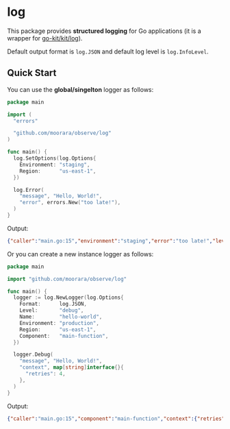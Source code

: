 # log

This package provides **structured logging** for Go applications
(it is a wrapper for [go-kit/kit/log](https://github.com/go-kit/kit/tree/master/log)).

Default output format is `log.JSON` and default log level is `log.InfoLevel`.

## Quick Start

You can use the **global/singelton** logger as follows:

```go
package main

import (
  "errors"

  "github.com/moorara/observe/log"
)

func main() {
  log.SetOptions(log.Options{
    Environment: "staging",
    Region:      "us-east-1",
  })

  log.Error(
    "message", "Hello, World!",
    "error", errors.New("too late!"),
  )
}
```

Output:

```json
{"caller":"main.go:15","environment":"staging","error":"too late!","level":"error","message":"Hello, World!","region":"us-east-1","timestamp":"2019-07-31T05:11:42.19237Z"}
```

Or you can create a new instance logger as follows:

```go
package main

import "github.com/moorara/observe/log"

func main() {
  logger := log.NewLogger(log.Options{
    Format:      log.JSON,
    Level:       "debug",
    Name:        "hello-world",
    Environment: "production",
    Region:      "us-east-1",
    Component:   "main-function",
  })

  logger.Debug(
    "message", "Hello, World!",
    "context", map[string]interface{}{
      "retries": 4,
    },
  )
}
```

Output:

```json
{"caller":"main.go:15","component":"main-function","context":{"retries":4},"environment":"production","level":"debug","logger":"hello-world","message":"Hello, World!","region":"us-east-1","timestamp":"2019-07-31T05:12:38.585191Z"}
```
